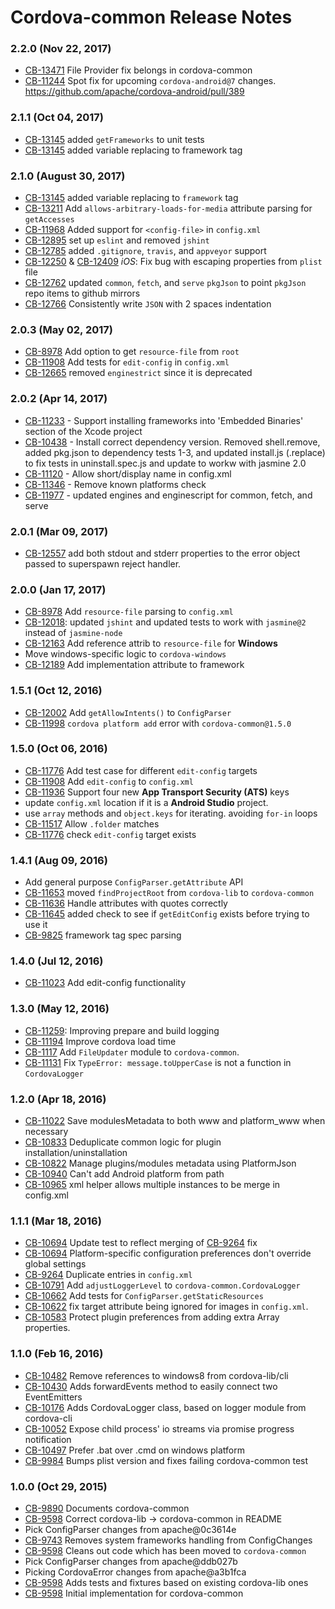 <!--
#
# Licensed to the Apache Software Foundation (ASF) under one
# or more contributor license agreements.  See the NOTICE file
# distributed with this work for additional information
# regarding copyright ownership.  The ASF licenses this file
# to you under the Apache License, Version 2.0 (the
# "License"); you may not use this file except in compliance
# with the License.  You may obtain a copy of the License at
#
# http://www.apache.org/licenses/LICENSE-2.0
#
# Unless required by applicable law or agreed to in writing,
# software distributed under the License is distributed on an
# "AS IS" BASIS, WITHOUT WARRANTIES OR CONDITIONS OF ANY
#  KIND, either express or implied.  See the License for the
# specific language governing permissions and limitations
# under the License.
#
-->
# Cordova-common Release Notes

### 2.2.0 (Nov 22, 2017)
* [CB-13471](https://issues.apache.org/jira/browse/CB-13471) File Provider fix belongs in cordova-common 
* [CB-11244](https://issues.apache.org/jira/browse/CB-11244) Spot fix for upcoming `cordova-android@7` changes. https://github.com/apache/cordova-android/pull/389

### 2.1.1 (Oct 04, 2017)
* [CB-13145](https://issues.apache.org/jira/browse/CB-13145) added `getFrameworks` to unit tests
* [CB-13145](https://issues.apache.org/jira/browse/CB-13145) added variable replacing to framework tag

### 2.1.0 (August 30, 2017)
* [CB-13145](https://issues.apache.org/jira/browse/CB-13145) added variable replacing to `framework` tag
* [CB-13211](https://issues.apache.org/jira/browse/CB-13211) Add `allows-arbitrary-loads-for-media` attribute parsing for `getAccesses`
* [CB-11968](https://issues.apache.org/jira/browse/CB-11968) Added support for `<config-file>` in `config.xml`
* [CB-12895](https://issues.apache.org/jira/browse/CB-12895) set up `eslint` and removed `jshint`
* [CB-12785](https://issues.apache.org/jira/browse/CB-12785) added `.gitignore`, `travis`, and `appveyor` support
* [CB-12250](https://issues.apache.org/jira/browse/CB-12250) & [CB-12409](https://issues.apache.org/jira/browse/CB-12409) *iOS*: Fix bug with escaping properties from `plist` file
* [CB-12762](https://issues.apache.org/jira/browse/CB-12762) updated `common`, `fetch`, and `serve` `pkgJson` to point `pkgJson` repo items to github mirrors
* [CB-12766](https://issues.apache.org/jira/browse/CB-12766) Consistently write `JSON` with 2 spaces indentation

### 2.0.3 (May 02, 2017)
* [CB-8978](https://issues.apache.org/jira/browse/CB-8978) Add option to get `resource-file` from `root`
* [CB-11908](https://issues.apache.org/jira/browse/CB-11908) Add tests for `edit-config` in `config.xml`
* [CB-12665](https://issues.apache.org/jira/browse/CB-12665) removed `enginestrict` since it is deprecated

### 2.0.2 (Apr 14, 2017)
* [CB-11233](https://issues.apache.org/jira/browse/CB-11233) - Support installing frameworks into 'Embedded Binaries' section of the Xcode project
* [CB-10438](https://issues.apache.org/jira/browse/CB-10438) - Install correct dependency version. Removed shell.remove, added pkg.json to dependency tests 1-3, and updated install.js (.replace) to fix tests in uninstall.spec.js and update to workw with jasmine 2.0
* [CB-11120](https://issues.apache.org/jira/browse/CB-11120) - Allow short/display name in config.xml
* [CB-11346](https://issues.apache.org/jira/browse/CB-11346) - Remove known platforms check
* [CB-11977](https://issues.apache.org/jira/browse/CB-11977) - updated engines and enginescript for common, fetch, and serve

### 2.0.1 (Mar 09, 2017)
* [CB-12557](https://issues.apache.org/jira/browse/CB-12557) add both stdout and stderr properties to the error object passed to superspawn reject handler.

### 2.0.0 (Jan 17, 2017)
* [CB-8978](https://issues.apache.org/jira/browse/CB-8978) Add `resource-file` parsing to `config.xml`
* [CB-12018](https://issues.apache.org/jira/browse/CB-12018): updated `jshint` and updated tests to work with `jasmine@2` instead of `jasmine-node`
* [CB-12163](https://issues.apache.org/jira/browse/CB-12163) Add reference attrib to `resource-file` for **Windows**
* Move windows-specific logic to `cordova-windows`
* [CB-12189](https://issues.apache.org/jira/browse/CB-12189) Add implementation attribute to framework

### 1.5.1 (Oct 12, 2016)
* [CB-12002](https://issues.apache.org/jira/browse/CB-12002) Add `getAllowIntents()` to `ConfigParser`
* [CB-11998](https://issues.apache.org/jira/browse/CB-11998) `cordova platform add` error with `cordova-common@1.5.0`

### 1.5.0 (Oct 06, 2016)
* [CB-11776](https://issues.apache.org/jira/browse/CB-11776) Add test case for different `edit-config` targets
* [CB-11908](https://issues.apache.org/jira/browse/CB-11908) Add `edit-config` to `config.xml`
* [CB-11936](https://issues.apache.org/jira/browse/CB-11936) Support four new **App Transport Security (ATS)** keys
* update `config.xml` location if it is a **Android Studio** project.
* use `array` methods and `object.keys` for iterating. avoiding `for-in` loops
* [CB-11517](https://issues.apache.org/jira/browse/CB-11517) Allow `.folder` matches
* [CB-11776](https://issues.apache.org/jira/browse/CB-11776) check `edit-config` target exists

### 1.4.1 (Aug 09, 2016)
* Add general purpose `ConfigParser.getAttribute` API
* [CB-11653](https://issues.apache.org/jira/browse/CB-11653) moved `findProjectRoot` from `cordova-lib` to `cordova-common`
* [CB-11636](https://issues.apache.org/jira/browse/CB-11636) Handle attributes with quotes correctly
* [CB-11645](https://issues.apache.org/jira/browse/CB-11645) added check to see if `getEditConfig` exists before trying to use it
* [CB-9825](https://issues.apache.org/jira/browse/CB-9825) framework tag spec parsing

### 1.4.0 (Jul 12, 2016)
* [CB-11023](https://issues.apache.org/jira/browse/CB-11023) Add edit-config functionality

### 1.3.0 (May 12, 2016)
* [CB-11259](https://issues.apache.org/jira/browse/CB-11259): Improving prepare and build logging
* [CB-11194](https://issues.apache.org/jira/browse/CB-11194) Improve cordova load time
* [CB-1117](https://issues.apache.org/jira/browse/CB-1117) Add `FileUpdater` module to `cordova-common`.
* [CB-11131](https://issues.apache.org/jira/browse/CB-11131) Fix `TypeError: message.toUpperCase` is not a function in `CordovaLogger`

### 1.2.0 (Apr 18, 2016)
* [CB-11022](https://issues.apache.org/jira/browse/CB-11022) Save modulesMetadata to both www and platform_www when necessary
* [CB-10833](https://issues.apache.org/jira/browse/CB-10833) Deduplicate common logic for plugin installation/uninstallation
* [CB-10822](https://issues.apache.org/jira/browse/CB-10822) Manage plugins/modules metadata using PlatformJson
* [CB-10940](https://issues.apache.org/jira/browse/CB-10940) Can't add Android platform from path
* [CB-10965](https://issues.apache.org/jira/browse/CB-10965) xml helper allows multiple instances to be merge in config.xml

### 1.1.1 (Mar 18, 2016)
* [CB-10694](https://issues.apache.org/jira/browse/CB-10694) Update test to reflect merging of [CB-9264](https://issues.apache.org/jira/browse/CB-9264) fix
* [CB-10694](https://issues.apache.org/jira/browse/CB-10694) Platform-specific configuration preferences don't override global settings
* [CB-9264](https://issues.apache.org/jira/browse/CB-9264) Duplicate entries in `config.xml`
* [CB-10791](https://issues.apache.org/jira/browse/CB-10791) Add `adjustLoggerLevel` to `cordova-common.CordovaLogger`
* [CB-10662](https://issues.apache.org/jira/browse/CB-10662) Add tests for `ConfigParser.getStaticResources`
* [CB-10622](https://issues.apache.org/jira/browse/CB-10622) fix target attribute being ignored for images in `config.xml`.
* [CB-10583](https://issues.apache.org/jira/browse/CB-10583) Protect plugin preferences from adding extra Array properties.

### 1.1.0 (Feb 16, 2016)
* [CB-10482](https://issues.apache.org/jira/browse/CB-10482) Remove references to windows8 from cordova-lib/cli
* [CB-10430](https://issues.apache.org/jira/browse/CB-10430) Adds forwardEvents method to easily connect two EventEmitters
* [CB-10176](https://issues.apache.org/jira/browse/CB-10176) Adds CordovaLogger class, based on logger module from cordova-cli
* [CB-10052](https://issues.apache.org/jira/browse/CB-10052) Expose child process' io streams via promise progress notification
* [CB-10497](https://issues.apache.org/jira/browse/CB-10497) Prefer .bat over .cmd on windows platform
* [CB-9984](https://issues.apache.org/jira/browse/CB-9984) Bumps plist version and fixes failing cordova-common test

### 1.0.0 (Oct 29, 2015)

* [CB-9890](https://issues.apache.org/jira/browse/CB-9890) Documents cordova-common
* [CB-9598](https://issues.apache.org/jira/browse/CB-9598) Correct cordova-lib -> cordova-common in README
* Pick ConfigParser changes from apache@0c3614e
* [CB-9743](https://issues.apache.org/jira/browse/CB-9743) Removes system frameworks handling from ConfigChanges
* [CB-9598](https://issues.apache.org/jira/browse/CB-9598) Cleans out code which has been moved to `cordova-common`
* Pick ConfigParser changes from apache@ddb027b
* Picking CordovaError changes from apache@a3b1fca
* [CB-9598](https://issues.apache.org/jira/browse/CB-9598) Adds tests and fixtures based on existing cordova-lib ones
* [CB-9598](https://issues.apache.org/jira/browse/CB-9598) Initial implementation for cordova-common

